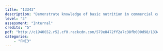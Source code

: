 ```yaml
---
title: "13343"
description: "Demonstrate knowledge of basic nutrition in commercial catering"
level: "3"
assessment: "Internal"
credits: "5"
pdf: "http://c1940652.r52.cf0.rackcdn.com/579e8472ff2a7c38fb000d98/13343.pdf"
categories:
    - "FNI3"
---
```

